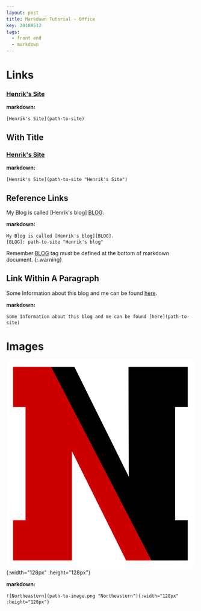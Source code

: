 ```yaml
---
layout: post
title: Markdown Tutorial - Office
key: 20180512
tags:
  - front end
  - markdown
---
```


# Links

### [Henrik's Site](http://localhost:4000/2018/05/12/markdown-tutorial-office.html)

**markdown:**
```
[Henrik's Site](path-to-site)
```
<!--more-->

## With Title

### [Henrik's Site](http://localhost:4000/2018/05/12/markdown-tutorial-office.html "Henrik's Site")

**markdown:**
```
[Henrik's Site](path-to-site "Henrik's Site")
```

## Reference Links

My Blog is called [Henrik's blog] [BLOG].

**markdown:**
```
My Blog is called [Henrik's blog][BLOG].
[BLOG]: path-to-site "Henrik's blog"
```
Remember [BLOG] tag must be defined at the bottom of markdown document.
{:.warning}

## Link Within A Paragraph

Some Information about this blog and me can be found [here](http://localhost:4000/2018/05/12/markdown-tutorial-office.html).

**markdown:**
```
Some Information about this blog and me can be found [here](path-to-site)
```
[BLOG]: http://localhost:4000/2018/05/12/markdown-tutorial-office.html

# Images

![Northeastern](/../Pic/N.png "Northeastern"){:width="128px" :height="128px"}

**markdown:**
```
![Northeastern](path-to-image.png "Northeastern"){:width="128px" :height="128px"}
```
